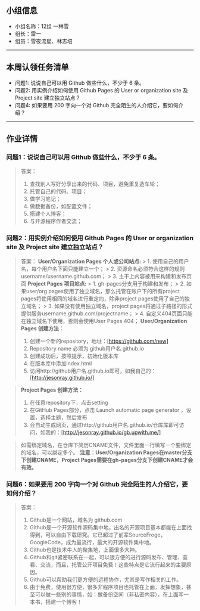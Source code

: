 ## 小组信息
- 小组名称：12组 一林雪
- 组长：雷一
- 组员：雪夜流星、林志培

----
## 本周认领任务清单
- 问题1: 说说自己可以用 Github 做些什么，不少于 6 条。
- 问题2: 用实例介绍如何使用 Github Pages 的 User or organization site 及 Project site 建立独立站点？
- 问题4: 如果要用 200 字向一个对 Github 完全陌生的人介绍它，要如何介绍？

-----
## 作业详情
### 问题1：说说自己可以用 Github 做些什么，不少于 6 条。
> 答案：
> 1. 查找别人写好分享出来的代码、项目，避免重复造车轮；
> 2. 托管自己的代码、项目；
> 3. 做学习笔记；
> 4. 做数据备份，如配置文件；
> 5. 搭建个人博客；
> 6. 与开源程序作者交流；

### 问题2：用实例介绍如何使用 Github Pages 的 User or organization site 及 Project site 建立独立站点？
> 答案：
> **User/Organization Pages 个人或公司站点:**
	> 1. 使用自己的用户名，每个用户名下面只能建立一个；
	> 2. 资源命名必须符合这样的规则username/username.github.com；
	> 3. 主干上内容被用来构建和发布页面
> **Project Pages 项目站点:**
	> 1. gh-pages分支用于构建和发布；
	> 2. 如果user/org pages使用了独立域名，那么托管在账户下的所有project pages将使用相同的域名进行重定向，除非project pages使用了自己的独立域名；
	> 3. 如果没有使用独立域名，project pages将通过子路径的形式提供服务username.github.com/projectname；
	> 4. 自定义404页面只能在独立域名下使用，否则会使用User Pages 404；
> **User/Organization Pages 创建方法：**
> 1. 创建一个新的repository，地址：[https://github.com/new]
> 2. Repository name 必须为 github用户名.github.io
> 3. 创建成功后，按照提示，初始化版本库
> 4. 在版本库中添加index.html
> 5. 访问http://github用户名.github.io即可，如我自己的：[http://jesonray.github.io/]

> **Project Pages 创建方法：**
> 1. 在任意repository下，点击setting
> 2. 在GitHub Pages部分，点击 Launch automatic page generator ，设置，选择主题，然后发布
> 3. 会自动生成网页，通过http://github用户名.github.io/仓库库即可访问，如我的：[http://jesonray.github.io/gb.upwith.me/]

> 如需绑定域名，在仓库下简历CNAME文件，文件里面一行填写一个要绑定的域名，可以绑定多个。
> **注意：User/Organization Pages在master分支下创建CNAME，Project Pages需要在gh-pages分支下创建CNAME才会有效。**

### 问题6：如果要用 200 字向一个对 Github 完全陌生的人介绍它，要如何介绍？
> 答案：
> 1. Github是一个网站，域名为 github.com
> 2. Github是一个开源软件源码集中地，出名的开源项目基本都能在上面找得到，可以自由下载研究。它已超过了前辈SourceFroge，GoogleCode，成为最流行，最大的开源软件集中地。
> 3. Github也是技术牛人的聚集地，上面很多大神。
> 4. Github和git紧密联系在一起，可以很方便的进行源码发布、管理、查看、交流，而且，托管公开项目免费！这些特点是它流行起来的主要原因。
> 5. Github可以帮助我们更方便的远程协作，尤其是写作相关的工作。
> 6. 由于免费，使用很方便，很多非程序项目也托管在上面，发挥想象，甚至可以做一些别的事情，如：做备份空间（非私密内容），在上面写一本书，搭建一个博客！

